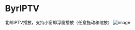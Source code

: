 # ByrIPTV
北邮IPTV播放，支持小窗即浮窗播放（任意拖动和缩放）
![image](https://github.com/xzwszl/ByrIPTV/blob/master/picture/Screenshot_2015-04-19-15-14-20.png)
